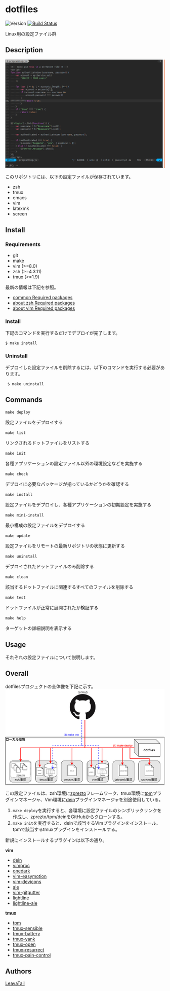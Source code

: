 # dotfiles

![Version](https://img.shields.io/github/tag/LeavaTail/dotfiles.svg)
[![Build Status](https://travis-ci.org/LeavaTail/dotfiles.svg?branch=master)](https://travis-ci.org/LeavaTail/dotfiles)

Linux用の設定ファイル群

## Description
![demo](https://github.com/LeavaTail/dotfiles/blob/images/vim20191214.png)

このリポジトリには、以下の設定ファイルが保存されています。
  * zsh
  * tmux
  * emacs
  * vim
  * latexmk
  * screen

## Install
### Requirements
 * git
 * make
 * vim (>=8.0)
 * zsh (>=4.3.11)
 * tmux (>=1.9)

最新の情報は下記を参照。
 * [common Required packages](docs/Requirements_common)
 * [about zsh Required packages](docs/Requirements_zsh)
 * [about vim Required packages](docs/Requirements_vim)

### Install
下記のコマンドを実行するだけでデプロイが完了します。
```
$ make install
```

### Uninstall
デプロイした設定ファイルを削除するには、以下のコマンドを実行する必要があります。
```
 $ make uninstall
```

## Commands
`make deploy`

設定ファイルをデプロイする


`make list`

リンクされるドットファイルをリストする


`make init`

各種アプリケーションの設定ファイル以外の環境設定などを実施する

`make check`

デプロイに必要なパッケージが揃っているかどうかを確認する

`make install`

設定ファイルをデプロイし、各種アプリケーションの初期設定を実施する

`make mini-install`

最小構成の設定ファイルをデプロイする

`make update`

設定ファイルをリモートの最新リポジトリの状態に更新する


`make uninstall`

デプロイされたドットファイルのみ削除する


`make clean`

該当するドットファイルに関連するすべてのファイルを削除する


`make test`

ドットファイルが正常に展開されたか検証する


`make help`

ターゲットの詳細説明を表示する


## Usage
それぞれの設定ファイルについて説明します。

## Overall
dotfilesプロジェクトの全体像を下記に示す。
![demo](https://github.com/LeavaTail/dotfiles/blob/images/overall.png)

この設定ファイルは、zsh環境に[zprezto](https://github.com/sorin-ionescu/prezto)フレームワーク、tmux環境に[tpm](github.com/tmux-plugins/tpm)プラグインマネージャ、Vim環境に[dein](https://github.com/Shougo/dein.vim)プラグインマネージャを別途使用している。

1. `make deploy`を実行すると、各環境に設定ファイルのシンボリックリンクを作成し、zprezto/tpm/deinをGitHubからクローンする。
2. `make init`を実行すると、deinで該当するVimプラグインをインストール、tpmで該当するtmuxプラグインをインストールする。

新規にインストールするプラグインは以下の通り。

**vim**
  * [dein](https://github.com/Shougo/dein.vim)
  * [vimproc](https://github.com/Shougo/vimproc.vim)
  * [onedark](https://github.com/joshdick/onedark.vim)
  * [vim-easymotion](github.com/easymotion/vim-easymotion)
  * [vim-devicons](https://github.com/ryanoasis/vim-devicons)
  * [ale](https://github.com/dense-analysis/ale)
  * [vim-gitgutter](github.com/airblade/vim-gitgutter)
  * [lightline](https://github.com/itchyny/lightline.vim)
  * [lightline-ale](https://github.com/maximbaz/lightline-ale)

**tmux**
  * [tpm](https://github.com/tmux-plugins/tpm)
  * [tmux-sensible](https://github.com/tmux-plugins/tmux-sensible)
  * [tmux-battery](https://github.com/tmux-plugins/tmux-battery)
  * [tmux-yank](github.com/tmux-plugins/tmux-yank)
  * [tmux-open](https://github.com/tmux-plugins/tmux-open)
  * [tmux-resurrect](github.com/tmux-plugins/tmux-resurrect)
  * [tmux-pain-control](github.com/tmux-plugins/tmux-pain-control)

## Authors
[LeavaTail](https://github.com/LeavaTail)
